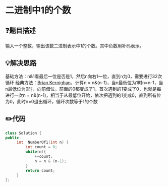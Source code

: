 # 二进制中1的个数

## :question:题目描述
输入一个整数，输出该数二进制表示中1的个数。其中负数用补码表示。

## :bulb:解决思路
基础方法：n&1看最后一位是否是1，然后n向右1一位，直到n为0，需要进行32次循环
经典方法：[Brian Kernighan](http://graphics.stanford.edu/~seander/bithacks.html#CountBitsSetKernighan)，计算n = n&(n-1)，当n最低位为1时n=n-1，当n最低位为0时，向前借位，前面的0都变成了1，首次遇到的1变成了0，也就是每进行一次n = n&(n-1)，相当于从最低位开始，依次把遇到的1变成0，直到所有位为0，此时n=0退出循环，循环次数等于1的个数

## :pencil2:代码
```c++
class Solution {
public:
     int  NumberOf1(int n) {
         int count = 0;
         while(n){
             ++count;
             n = n & (n-1);
         }
         return count;
     }
};
```